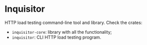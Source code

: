 # Inquisitor

HTTP load testing command-line tool and library. Check the crates:
* `inquisitor-core`: library with all the functionality;
* `inquisitor`: CLI HTTP load testing program.

